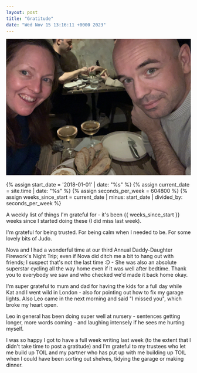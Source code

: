 ```yaml
---
layout: post
title: "Gratitude"
date: "Wed Nov 15 13:16:11 +0000 2023"
---
```

![Kat and Joe Reddington at a Romantic Dinner](/assets/images/aromanticdinner.png)

{% assign start_date = '2018-01-01' | date: "%s" %}
{% assign current_date = site.time | date: "%s" %}
{% assign seconds_per_week = 604800 %}
{% assign weeks_since_start = current_date | minus: start_date | divided_by: seconds_per_week %}

A weekly list of things I'm grateful for - it's been {{ weeks_since_start }} weeks since I started doing these (I did miss last week). 


I'm grateful for being trusted. For being calm when I needed to be. For some lovely bits of Judo.  

Nova and I had a wonderful time at our third Annual Daddy-Daughter Firework's Night Trip; even if Nova did ditch me a bit to hang out with friends; I suspect that's not the last time :D - She was also an absolute superstar cycling all the way home even if it was well after bedtime. Thank you to everybody we saw and who checked we'd made it back home okay.  

I'm super grateful to mum and dad for having the kids for a full day while Kat and I went wild in London - also for pointing out how to fix my garage lights. Also Leo came in the next morning and said "I missed you", which broke my heart open.  

Leo in general has been doing super well at nursery - sentences getting longer, more words coming - and laughing intensely if he sees me hurting myself.  

I was so happy I got to have a full week writing last week (to the extent that I didn't take time to post a gratitude) and I'm grateful to my trustees who let me build up TOIL and my partner who has put up with me building up TOIL when I could have been sorting out shelves, tidying the garage or making dinner.  




